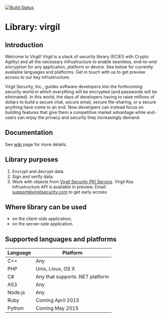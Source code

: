 [![Build Status](https://travis-ci.org/VirgilSecurity/virgil.svg?branch=master)](https://travis-ci.org/VirgilSecurity/virgil)

# Library: virgil

## Introduction
Welcome to Virgil!
Virgil is a stack of security library (ECIES with Crypto Agility) and all the necessary
infrustructure to enable seamless, end-to-end encryption for any application, platform or device.
See below for currently available languages and platforms. 
Get in touch with us to get preview access to our key infrustructure.

Virgil Security, Inc., guides software developers into the forthcoming security world in which everything will be encrypted (and passwords will be eliminated).  In this world, the days of developers having to raise millions of dollars to build a secure chat, secure email, secure file-sharing, or a secure anything have come to an end.  Now developers can instead focus on building features that give them a competitive market advantage while end-users can enjoy the privacy and security they increasingly demand.


## Documentation
See [wiki](https://github.com/VirgilSecurity/virgil/wiki) page for more details.

## Library purposes
1. Encrypt and decrypt data.
1. Sign and verify data.
1. Work with objects from [Virgil Security PKI Service](http://VirgilSecurity.com).
Virgil Key Infrustructure API is available in preview.
Email: support@virgilsecurity.com to get early access

## Where library can be used
* on the client-side application;
* on the server-side application.

## Supported languages and platforms
Language | Platform
-------- | --------
C++ | Any
PHP | Unix, Linux, OS X
C# | Any that supports .NET platform
AS3 | Any
Node.js | Any
Ruby | Coming April 2015
Python | Coming May 2015

